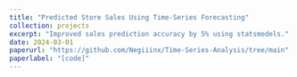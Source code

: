 ```yaml
---
title: "Predicted Store Sales Using Time-Series Forecasting"
collection: projects
excerpt: "Improved sales prediction accuracy by 5% using statsmodels."
date: 2024-03-01
paperurl: "https://github.com/Negiiinx/Time-Series-Analysis/tree/main"
paperlabel: "[code]"
---
```


